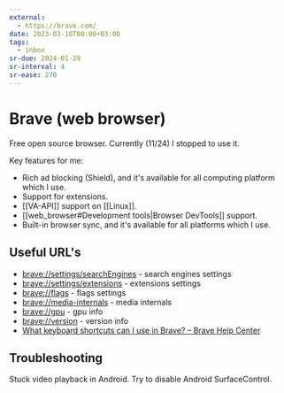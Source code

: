 ```yaml
---
external:
  - https://brave.com/
date: 2023-03-16T00:00+03:00
tags:
  - inbox
sr-due: 2024-01-29
sr-interval: 4
sr-ease: 270
---
```


# Brave (web browser)

Free open source browser. Currently (11/24) I stopped to use it.

Key features for me:

- Rich ad blocking (Shield), and it's available for all computing platform which
I use.
- Support for extensions.
- [[VA-API]] support on [[Linux]].
- [[web_browser#Development tools|Browser DevTools]] support.
- Built-in browser sync, and it's available for all platforms which I use.

## Useful URL's

- [brave://settings/searchEngines](brave://settings/searchEngines) - search
  engines settings
- [brave://settings/extensions](brave://settings/extensions) - extensions
  settings
- [brave://flags](brave://flags) - flags settings
- [brave://media-internals](brave://media-internals) - media internals
- [brave://gpu](brave://gpu) - gpu info
- [brave://version](brave://version) - version info
- [What keyboard shortcuts can I use in Brave? – Brave Help Center](https://support.brave.com/hc/en-us/articles/360032272171-What-keyboard-shortcuts-can-I-use-in-Brave-)

## Troubleshooting

Stuck video playback in Android. Try to disable Android SurfaceControl.
